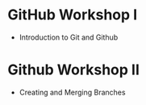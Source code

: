 # GitHub Workshop I
- Introduction to Git and Github

# Github Workshop II
- Creating and Merging Branches
